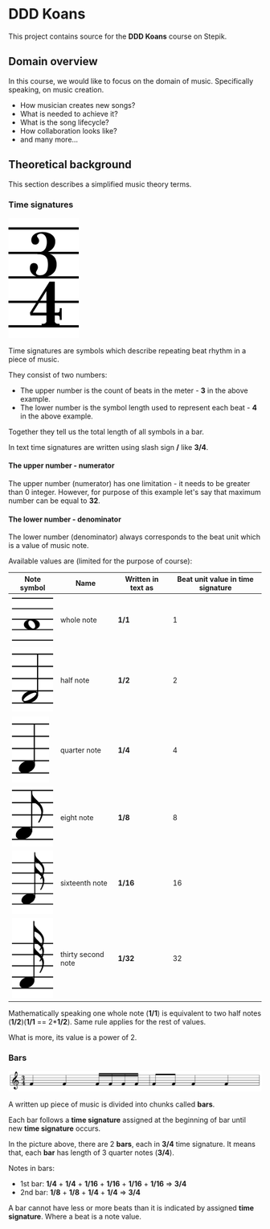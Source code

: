 # DDD Koans

This project contains source for the **DDD Koans** course on Stepik.

## Domain overview

In this course, we would like to focus on the domain of music. Specifically speaking, on music creation.
 
* How musician creates new songs?
* What is needed to achieve it?
* What is the song lifecycle?
* How collaboration looks like?
* and many more...

## Theoretical background

This section describes a simplified music theory terms. 

### Time signatures

![3over4](images/3over4.png)

Time signatures are symbols which describe repeating beat rhythm in a piece of music.

They consist of two numbers: 
 * The upper number is the count of beats in the meter - **3** in the above example.  
 * The lower number is the symbol length used to represent each beat - **4** in the above example.
 
Together they tell us the total length of all symbols in a bar.

In text time signatures are written using slash sign **/** like **3/4**.

#### The upper number - numerator

The upper number (numerator) has one limitation - it needs to be greater than 0 integer.
However, for purpose of this example let's say that maximum number can be equal to **32**.


#### The lower number - denominator

The lower number (denominator) always corresponds to the beat unit which is a value of music note.

Available values are (limited for the purpose of course):

|Note symbol|Name|Written in text as|Beat unit value in time signature|
|---|---|---|---|
|![whole-note](images/whole-note.png)|whole note|**1/1**|1|
|![half-note](images/half-note.png)|half note|**1/2**|2|
|![quarter-note](images/quarter-note.png)|quarter note|**1/4**|4|
|![eight-note](images/eight-note.png)|eight note|**1/8**|8|
|![sixteenth-note](images/16th-note.png)|sixteenth note|**1/16**|16|
|![thirtysecond-note](images/32th-note.png)|thirty second note|**1/32**|32|

Mathematically speaking one whole note (**1/1**) is equivalent to two half notes (**1/2**)(**1/1** == 2***1/2**). 
Same rule applies for the rest of values.

What is more, its value is a power of 2.

### Bars

![bars](images/bars.png)

A written up piece of music is divided into chunks called **bars**.

Each bar follows a **time signature** assigned at the beginning of bar until new **time signature** occurs.

In the picture above, there are 2 **bars**, each in **3/4** time signature. It means that, each **bar** has length of 3 quarter notes (**3/4**).

Notes in bars:

* 1st bar: **1/4** + **1/4** + **1/16** + **1/16** + **1/16** + **1/16** => **3/4**
* 2nd bar: **1/8** + **1/8** + **1/4** + **1/4** => **3/4**

A bar cannot have less or more beats than it is indicated by assigned **time signature**. Where a beat is a note value.